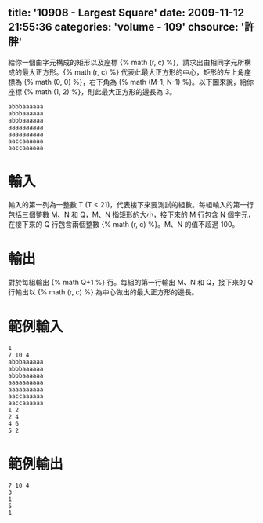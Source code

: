 title: '10908 - Largest Square'
date: 2009-11-12 21:55:36
categories: 'volume - 109'
chsource: '許胖'
---

給你一個由字元構成的矩形以及座標 {% math (r, c) %}，請求出由相同字元所構成的最大正方形。{% math (r, c) %} 代表此最大正方形的中心，矩形的左上角座標為 {% math (0, 0) %}，右下角為 {% math (M-1, N-1) %}。以下圖來說，給你座標 {% math (1, 2) %}，則此最大正方形的邊長為 3。

``` text
abbbaaaaaa
abbbaaaaaa
abbbaaaaaa
aaaaaaaaaa
aaaaaaaaaa
aaccaaaaaa
aaccaaaaaa
```

<!-- more -->

# 輸入

輸入的第一列為一整數 T (T < 21)，代表接下來要測試的組數。每組輸入的第一行包括三個整數 M、N 和 Q，M、N 指矩形的大小，接下來的 M 行包含 N 個字元，在接下來的 Q 行包含兩個整數 {% math (r, c) %}。M、N 的值不超過 100。

# 輸出

對於每組輸出 {% math Q+1 %} 行。每組的第一行輸出 M、N 和 Q，接下來的 Q 行輸出以 {% math (r, c) %} 為中心做出的最大正方形的邊長。

# 範例輸入

``` text
1
7 10 4
abbbaaaaaa
abbbaaaaaa
abbbaaaaaa
aaaaaaaaaa
aaaaaaaaaa
aaccaaaaaa
aaccaaaaaa
1 2
2 4
4 6
5 2
```

# 範例輸出

``` text
7 10 4
3
1
5
1
```